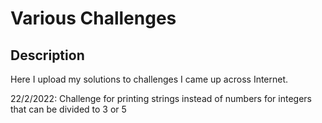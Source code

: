# Various Challenges

<h2>Description</h2>

Here I upload my solutions to challenges I came up across Internet.

22/2/2022: Challenge for printing strings instead of numbers for integers that can be divided to 3 or 5
